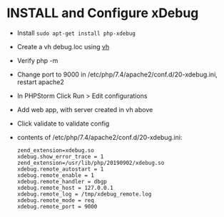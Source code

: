 # INSTALL and Configure xDebug


 - Install `sudo apt-get install php-xdebug` 
 - Create a vh debug.loc using [vh](https://github.com/iloveyii/xdebug) 
 - Verify php -m

 - Change port to 9000 in /etc/php/7.4/apache2/conf.d/20-xdebug.ini, restart apache2
 - In PHPStorm Click Run > Edit configurations
 - Add web app, with server created in vh above
 - Click validate to validate config
 - contents of /etc/php/7.4/apache2/conf.d/20-xdebug.ini:
     ```
    zend_extension=xdebug.so
    xdebug.show_error_trace = 1
    zend_extension=/usr/lib/php/20190902/xdebug.so
    xdebug.remote_autostart = 1
    xdebug.remote_enable = 1
    xdebug.remote_handler = dbgp
    xdebug.remote_host = 127.0.0.1
    xdebug.remote_log = /tmp/xdebug_remote.log
    xdebug.remote_mode = req
    xdebug.remote_port = 9000
```
